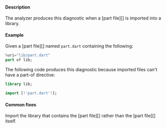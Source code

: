 #### Description

The analyzer produces this diagnostic when a [part file][] is imported
into a library.

#### Example

Given a [part file][] named `part.dart` containing the following:

```dart
%uri="lib/part.dart"
part of lib;
```

The following code produces this diagnostic because imported files can't
have a part-of directive:

```dart
library lib;

import [!'part.dart'!];
```

#### Common fixes

Import the library that contains the [part file][] rather than the
[part file][] itself.